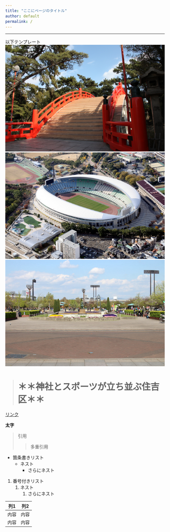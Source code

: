 ```yaml
---
title: "ここにページのタイトル"
author: default
permalink: /
---
```







---

以下テンプレート
![image](https://github.com/Loid0203/-/blob/main/assets/images/temple.jpeg)
![image](https://github.com/Loid0203/-/blob/main/assets/images/stadium.jpg)
![image](https://github.com/Loid0203/-/blob/main/assets/images/nagai.jpeg)
> # ＊＊神社とスポーツが立ち並ぶ住吉区＊＊

[リンク](https://www.google.co.jp/)

**太字**

> 引用
>> 多重引用


- 箇条書きリスト
  - ネスト
    - さらにネスト


1. 番号付きリスト
   1. ネスト
      1. さらにネスト


| 列1  | 列2  |
|-----|-----|
| 内容  | 内容  |
| 内容  | 内容  |


